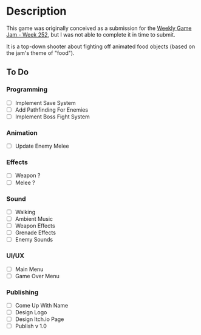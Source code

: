 # Description
This game was originally conceived as a submission for the [Weekly Game Jam - Week 252](https://itch.io/jam/weekly-game-jam-252), but I was not able to complete it in time to submit.

It is a top-down shooter about fighting off animated food objects (based on the jam's theme of "food").

## To Do

### Programming
- [ ] Implement Save System
- [ ] Add Pathfinding For Enemies
- [ ] Implement Boss Fight System

### Animation
- [ ] Update Enemy Melee

### Effects
- [ ] Weapon ?
- [ ] Melee ?

### Sound
- [ ] Walking
- [ ] Ambient Music
- [ ] Weapon Effects
- [ ] Grenade Effects
- [ ] Enemy Sounds

### UI/UX
- [ ] Main Menu
- [ ] Game Over Menu
 
### Publishing
- [ ] Come Up With Name
- [ ] Design Logo
- [ ] Design Itch.io Page
- [ ] Publish v 1.0